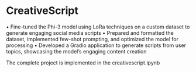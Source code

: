# CreativeScript
• Fine-tuned the Phi-3 model using LoRa techniques on a custom dataset to generate engaging social media scripts 
• Prepared and formatted the dataset, implemented few-shot prompting, and optimized the model for processing 
• Developed a Gradio application to generate scripts from user topics, showcasing the model’s engaging content creation 

The complete project is implemented in the creativescript.ipynb
